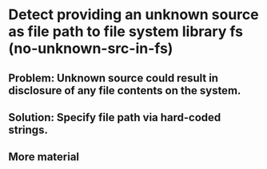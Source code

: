 # Detect providing an unknown source as file path to file system library fs (no-unknown-src-in-fs)

## Problem: Unknown source could result in disclosure of any file contents on the system.

## Solution: Specify file path via hard-coded strings.

## More material
